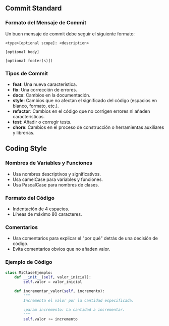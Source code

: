## Commit Standard

### Formato del Mensaje de Commit

Un buen mensaje de commit debe seguir el siguiente formato:

```
<type>[optional scope]: <description>

[optional body]

[optional footer(s)])
```

### Tipos de Commit

- **feat**: Una nueva característica.
- **fix**: Una corrección de errores.
- **docs**: Cambios en la documentación.
- **style**: Cambios que no afectan el significado del código (espacios en blanco, formato, etc.).
- **refactor**: Cambios en el código que no corrigen errores ni añaden características.
- **test**: Añadir o corregir tests.
- **chore**: Cambios en el proceso de construcción o herramientas auxiliares y librerías.

## Coding Style

### Nombres de Variables y Funciones

- Usa nombres descriptivos y significativos.
- Usa camelCase para variables y funciones.
- Usa PascalCase para nombres de clases.

### Formato del Código

- Indentación de 4 espacios.
- Líneas de máximo 80 caracteres.

### Comentarios

- Usa comentarios para explicar el "por qué" detrás de una decisión de código.
- Evita comentarios obvios que no añaden valor.

### Ejemplo de Código

```python
class MiClaseEjemplo:
    def __init__(self, valor_inicial):
        self.valor = valor_inicial

    def incrementar_valor(self, incremento):
        """
        Incrementa el valor por la cantidad especificada.

        :param incremento: La cantidad a incrementar.
        """
        self.valor += incremento
```
